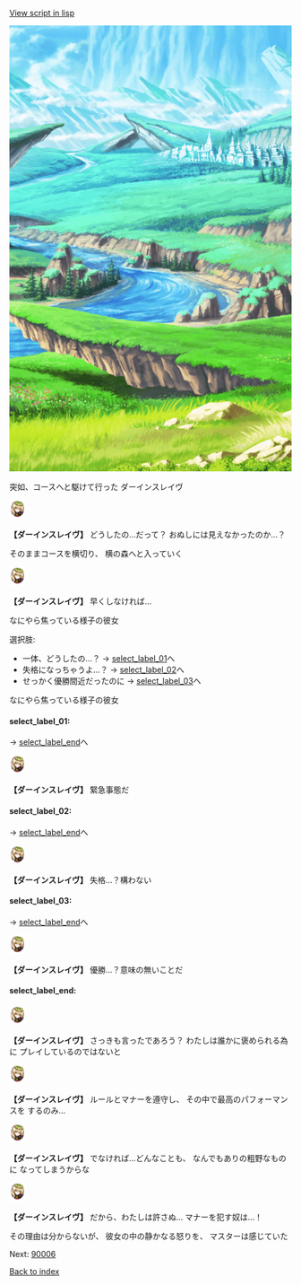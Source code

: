 [View script in lisp](../scripts/10281202.txt)

![plain.png](../images/backgrounds/plain.png)

突如、コースへと駆けて行った
ダーインスレイヴ

<img src="../images/units/102811.png" alt="102811.png" height="34"/>

**【ダーインスレイヴ】**
どうしたの…だって？
おぬしには見えなかったのか…？

そのままコースを横切り、
横の森へと入っていく

<img src="../images/units/102811.png" alt="102811.png" height="34"/>

**【ダーインスレイヴ】**
早くしなければ…

なにやら焦っている様子の彼女

選択肢:
- 一体、どうしたの…？ → [select_label_01](#select_label_01)へ
- 失格になっちゃうよ…？ → [select_label_02](#select_label_02)へ
- せっかく優勝間近だったのに → [select_label_03](#select_label_03)へ

なにやら焦っている様子の彼女

#### select_label_01:
 → [select_label_end](#select_label_end)へ

<img src="../images/units/102811.png" alt="102811.png" height="34"/>

**【ダーインスレイヴ】**
緊急事態だ

#### select_label_02:
 → [select_label_end](#select_label_end)へ

<img src="../images/units/102811.png" alt="102811.png" height="34"/>

**【ダーインスレイヴ】**
失格…？構わない

#### select_label_03:
 → [select_label_end](#select_label_end)へ

<img src="../images/units/102811.png" alt="102811.png" height="34"/>

**【ダーインスレイヴ】**
優勝…？意味の無いことだ

#### select_label_end:

<img src="../images/units/102811.png" alt="102811.png" height="34"/>

**【ダーインスレイヴ】**
さっきも言ったであろう？
わたしは誰かに褒められる為に
プレイしているのではないと

<img src="../images/units/102811.png" alt="102811.png" height="34"/>

**【ダーインスレイヴ】**
ルールとマナーを遵守し、
その中で最高のパフォーマンスを
するのみ…

<img src="../images/units/102811.png" alt="102811.png" height="34"/>

**【ダーインスレイヴ】**
でなければ…どんなことも、
なんでもありの粗野なものに
なってしまうからな

<img src="../images/units/102811.png" alt="102811.png" height="34"/>

**【ダーインスレイヴ】**
だから、わたしは許さぬ…
マナーを犯す奴は…！

その理由は分からないが、
彼女の中の静かなる怒りを、
マスターは感じていた

Next: [90006](90006.md)

[Back to index](index.md)
